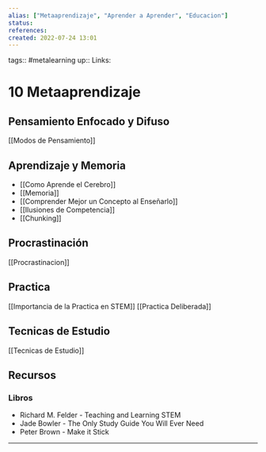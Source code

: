 ```yaml
---
alias: ["Metaaprendizaje", "Aprender a Aprender", "Educacion"]
status:
references:
created: 2022-07-24 13:01
---
```

tags:: #metalearning 
up::
Links: 
# 10 Metaaprendizaje 
## Pensamiento Enfocado y Difuso
[[Modos de Pensamiento]]

## Aprendizaje y Memoria
- [[Como Aprende el Cerebro]]
- [[Memoria]]
- [[Comprender Mejor un Concepto al Enseñarlo]]
- [[Ilusiones de Competencia]]
- [[Chunking]]

## Procrastinación
[[Procrastinacion]]

## Practica
[[Importancia de la Practica en STEM]]
[[Practica Deliberada]]

## Tecnicas de Estudio
[[Tecnicas de Estudio]]

## Recursos
### Libros
- Richard M. Felder - Teaching and Learning STEM
- Jade Bowler - The Only Study Guide You Will Ever Need
- Peter Brown - Make it Stick
___
